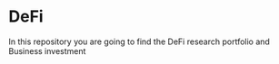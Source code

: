 # DeFi

In this repository you are going to find the DeFi research portfolio and Business investment
